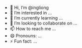 - 👋 Hi, I’m @ingliong
- 👀 I’m interested in ...
- 🌱 I’m currently learning ...
- 💞️ I’m looking to collaborate on ...
- 📫 How to reach me ...
- 😄 Pronouns: ...
- ⚡ Fun fact: ...

<!---
ingliong/ingliong is a ✨ special ✨ repository because its `README.md` (this file) appears on your GitHub profile.
You can click the Preview link to take a look at your changes.
--->
